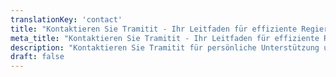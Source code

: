 ```yaml
---
translationKey: 'contact'
title: "Kontaktieren Sie Tramitit - Ihr Leitfaden für effiziente Regierungsverfahren"
meta_title: "Kontaktieren Sie Tramitit - Ihr Leitfaden für effiziente Regierungsverfahren"
description: "Kontaktieren Sie Tramitit für persönliche Unterstützung und fachkundige Beratung zur Navigation und Beschleunigung von Regierungsverfahren."
draft: false
---
```

